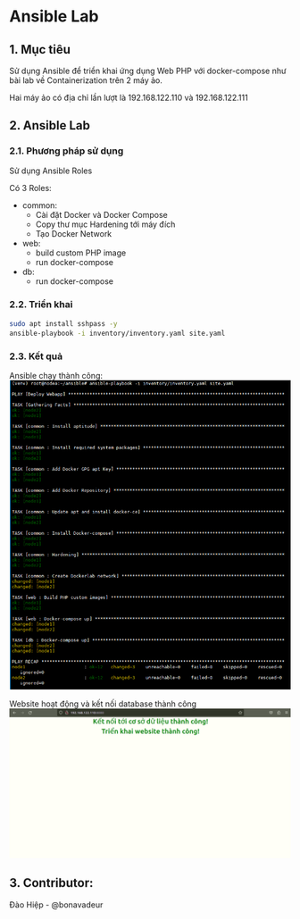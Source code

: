 # Ansible Lab
## 1. Mục tiêu
Sử dụng Ansible để triển khai ứng dụng Web PHP với docker-compose như bài lab về Containerization trên 2 máy ảo.

Hai máy ảo có địa chỉ lần lượt là 192.168.122.110 và 192.168.122.111
## 2. Ansible Lab
### 2.1. Phương pháp sử dụng
Sử dụng Ansible Roles

Có 3 Roles:

* common:  
    * Cài đặt Docker và Docker Compose
    * Copy thư mục Hardening tới máy đích
    * Tạo Docker Network
* web:
    * build custom PHP image
    * run docker-compose
* db:
    * run docker-compose
### 2.2. Triển khai
```bash
sudo apt install sshpass -y
ansible-playbook -i inventory/inventory.yaml site.yaml
```
### 2.3. Kết quả
Ansible chạy thành công:
![alt](images/ansible_result.png)

Website hoạt động và kết nối database thành công
![alt](images/web_success.png)

## 3. Contributor:
Đào Hiệp - @bonavadeur
